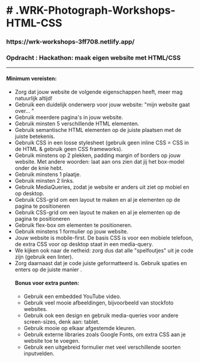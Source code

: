 <h1># .WRK-Photograph-Workshops-HTML-CSS</h1>

<h3>https://wrk-workshops-3ff708.netlify.app/</h3>

<h3>Opdracht : Hackathon: maak eigen website met HTML/CSS </h3>
<hr>


<h4>Minimum vereisten:<br></h4>
<ul>
  <li>Zorg dat jouw website de volgende eigenschappen heeft, meer mag natuurlijk altijd!</li>
  <li>Gebruik een duidelijk onderwerp voor jouw website: "mijn website gaat over... " </li>
    <li>Gebruik meerdere pagina's in jouw website.</li>
    <li>Gebruik minsten 5 verschillende HTML elementen.</li>
    <li>Gebruik semantische HTML elementen op de juiste plaatsen met de juiste betekenis.</li>
    <li>Gebruik CSS in een losse stylesheet (gebruik geen inline CSS = CSS in de HTML & gebruik geen CSS frameworks).</li>
    <li>Gebruik minstens op 2 plekken, padding margin of borders op jouw website. Met andere woorden: laat aan ons zien dat jij het box-model onder de knie hebt.</li>
    <li>Gebruik minstens 1 plaatje.</li>
    <li>Gebruik minsten 2 links.</li>  
    <li>Gebruik MediaQueries, zodat je website er anders uit ziet op mobiel en op desktop.</li>
    <li>Gebruik CSS-grid om een layout te maken en al je elementen op de pagina te positioneren</li>
  <li>Gebruik CSS-grid om een layout te maken en al je elementen op de pagina te positioneren</li>
  <li>Gebruik flex-box om elementen te positioneren.</li>
  <li>Gebruik minstens 1 formulier op jouw website.</li>
  <li>Jouw website is mobile-first. De basis CSS is voor een mobiele telefoon, de extra CSS voor op desktop staat in een media-query. </li>
  <li>
We kijken ook naar de netheid: zorg dus dat alle "spelfoutjes" uit je code zijn (gebruik een linter).</li>
  <li>Zorg daarnaast dat je code juiste geformatteerd is. Gebruik spaties en enters op de juiste manier .</li>

<h4>Bonus voor extra punten:</h4>
<ul>
  <li>Gebruik een embedded YouTube video.</li>
  <li>Gebruik veel mooie afbeeldingen, bijvoorbeeld van stockfoto websites.</li>
  <li>Gebruik ook een design en gebruik media-queries voor andere screen-sizes, denk aan: tablet.</li>
  <li>Gebruik mooie op elkaar afgestemde kleuren.</li>
  <li>Gebruik externe libraries zoals Google Fonts, om extra CSS aan je website toe te voegen.</li>
  <li>Gebruik een uitgebreid formulier met veel verschillende soorten inputvelden.</li>
</ul>







